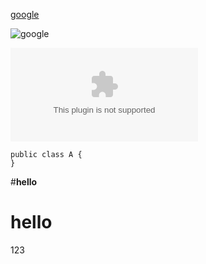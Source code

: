 [google][1]

![google][1]

![google](www.google.com)

[1]: http://www.google.com

```csharp?highlight=1
public class A {
}
```

#<b>hello</b>

# hello

123
